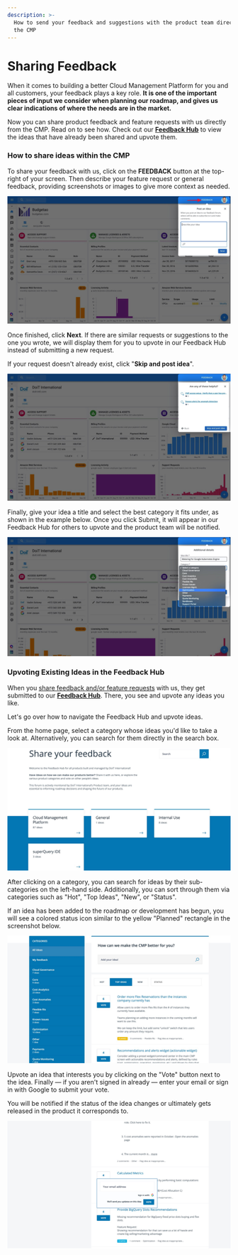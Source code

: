 ```yaml
---
description: >-
  How to send your feedback and suggestions with the product team directly from
  the CMP
---
```


# Sharing Feedback

When it comes to building a better Cloud Management Platform for you and all customers, your feedback plays a key role. **It is one of the important pieces of input we consider when planning our roadmap, and gives us clear indications of where the needs are in the market.**

Now you can share product feedback and feature requests with us directly from the CMP. Read on to see how. Check out our [**Feedback Hub**](https://feedback.doit-intl.com/) to view the ideas that have already been shared and upvote them.

### How to share ideas within the CMP

To share your feedback with us, click on the **FEEDBACK** button at the top-right of your screen. Then describe your feature request or general feedback, providing screenshots or images to give more context as needed.

![](../.gitbook/assets/feedback1.jpg)

Once finished, click **Next**. If there are similar requests or suggestions to the one you wrote, we will display them for you to upvote in our Feedback Hub instead of submitting a new request.

If your request doesn't already exist, click "**Skip and post idea**".

![](../.gitbook/assets/feedback2a.jpg)

Finally, give your idea a title and select the best category it fits under, as shown in the example below. Once you click Submit, it will appear in our Feedback Hub for others to upvote and the product team will be notified.

![](../.gitbook/assets/feedback3.jpg)

### Upvoting Existing Ideas in the Feedback Hub

When you [share feedback and/or feature requests](sharing-feedback-and-feature-requests.md) with us, they get submitted to our [**Feedback Hub**](www.feedback.doit-intl.com). There, you see and upvote any ideas you like.

Let's go over how to navigate the Feedback Hub and upvote ideas.

From the home page, select a category whose ideas you'd like to take a look at. Alternatively, you can search for them directly in the search box.

![](../.gitbook/assets/feedbackhub2-2.jpg)

After clicking on a category, you can search for ideas by their sub-categories on the left-hand side. Additionally, you can sort through them via categories such as "Hot", "Top Ideas", "New", or "Status".

If an idea has been added to the roadmap or development has begun, you will see a colored status icon similar to the yellow "Planned" rectangle in the screenshot below.

![](../.gitbook/assets/feedbackhub2.jpg)

Upvote an idea that interests you by clicking on the "Vote" button next to the idea. Finally — if you aren't signed in already — enter your email or sign in with Google to submit your vote.

You will be notified if the status of the idea changes or ultimately gets released in the product it corresponds to.

![](../.gitbook/assets/feedbackhub4.jpg)



